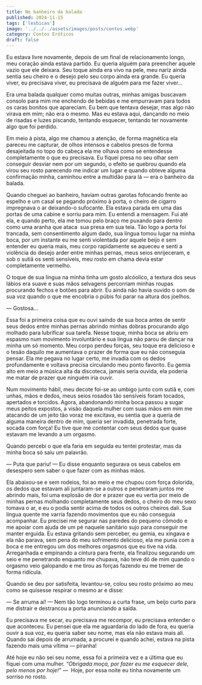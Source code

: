 ```yaml
---
title: No banheiro da balada
published: 2024-11-15
tags: ['lesbicas']
image: '../../../assets/images/posts/contos.webp'
category: Contos Eróticos
draft: false
---
```

Eu estava livre novamente, depois de um final de relacionamento longo, meu coração ainda estava partido. Eu queria alguém para preencher aquele vazio que ele deixara. Seu toque ainda era vivo na pele, meu nariz ainda sentia seu cheiro e o desejo pelo seu corpo ainda era grande. Eu queria viver, eu precisava viver, eu precisava de alguém para me fazer viver...

Era uma balada qualquer como muitas outras, minhas amigas buscavam consolo para mim me enchendo de bebidas e me empurravam para todos os caras bonitos que apareciam. Eu bem que tentava desejar, mas algo não virava em mim; não era o mesmo. Mas eu estava aqui, dançando no meio de risadas e luzes piscando, tentando esquecer, tentando ter novamente algo que foi perdido.

Em meio à pista, algo me chamou a atenção, de forma magnética ela pareceu me capturar, de olhos intensos e cabelos presos de forma desajeitada no topo do cabeça ela me olhava como se entendesse completamente o que eu precisava. Eu fiquei presa no seu olhar sem conseguir desviar nem por um segundo, o efeito se quebrou quando ela virou seu rosto parecendo me indicar um lugar e quando obteve alguma confirmação minha, caminhou entre a multidão para lá — era o banheiro da balada.

Quando cheguei ao banheiro, haviam outras garotas fofocando frente ao espelho e um casal se pegando próximo à porta, o cheiro de cigarro impregnava o ar deixando-o sufocante. Ela estava parada em uma das portas de uma cabine e sorriu para mim. Eu entendi a mensagem. Fui até ela, e quando perto, ela me tomou pelo braço me puxando para dentro como uma aranha que ataca  sua presa em sua teia. Tão logo a porta foi trancada, sem consentimento algum dado, sua língua tomou lugar na minha boca, por um instante eu me senti violentada por aquele beijo e sem entender eu queria mais, meu corpo rapidamente se aqueceu e senti a violência do desejo arder entre minhas pernas, meus seios enrijeceram, e sob o sutiã os senti sensíveis, meu rosto em chama devia estar completamente vermelho.

O toque de sua língua na minha tinha um gosto alcóolico, a textura dos seus lábios era suave e suas mãos selvagens percorriam minhas roupas procurando fechos e botões para abrir. Eu ainda não havia ouvido o som de sua voz quando o que me encobria o púbis foi parar na altura dos joelhos.

— Gostosa...

Essa foi a primeira coisa que eu ouvi saindo de sua boca antes de sentir seus dedos entre minhas pernas abrindo minhas dobras procurando algo molhado para lubrificar sua tarefa. Nesse toque, minha boca se abriu em espasmo num movimento involuntário e sua língua não parou de dançar na minha um só momento. Meu corpo perdeu forças, seu toque era delicioso e o tesão daquilo me aumentava o prazer de forma que eu não conseguia pensar. Ela me pegava no lugar certo, me invadia com os dedos profundamente e voltava precisa circulando meu ponto favorito. Eu gemia alto em meio a música alta da discoteca, jamais seria ouvida, ela poderia me matar de prazer que ninguém iria ouvir.

Num movimento hábil, meu decote foi-se ao umbigo junto com sutiã e, com unhas, mãos e dedos, meus seios rosados tão sensíveis foram tocados, apertados e torcidos. Agora, abandonando minha boca passou a sugar meus peitos expostos, a visão daquela mulher com suas mãos em mim me atacando de um jeito tão voraz me excitava, eu sentia que a queria de alguma maneira dentro de mim, queria ser invadida, penetrada forte, socada com força! Eu tive que me contentar com seus dedos que quase estavam me levando a um orgasmo.

Quando percebi o que ela faria em seguida eu tentei protestar, mas da minha boca só saiu um palavrão.

— Puta que pariu! — Eu disse enquanto segurava os seus cabelos em desespero sem saber o que fazer com as minhas mãos.

Ela abaixou-se e sem rodeios, foi ao meio e me chupou com força dolorida, os dedos que estavam ali juntaram-se a outros e penetraram juntos me abrindo mais, foi uma explosão de dor e prazer que eu vertia por meio de minhas pernas molhando completamente seus dedos, o cheiro do meu sexo tomava o ar, e eu o podia sentir acima de todos os outros cheiros dali. Sua língua quente me varria fazendo movimentos que eu não conseguia acompanhar. Eu precisei me segurar nas paredes do pequeno cômodo e me apoiar com ajuda de um pé naquele sanitário sujo para conseguir me manter erguida. Eu estava gritando sem perceber, eu gemia, eu xingava e ela não parava, sem pena do meu sofrimento delicioso, ela me punia com a boca e me entregou um dos melhores orgasmos que eu tive na vida. Arreganhada e empinando a cintura para frente, ela finalizou segurando um seio e me penetrando enquanto me chupava, não teve dó de mim quando o orgasmo veio galopando e me tirou as forças fazendo eu me tremer de forma ridícula.

Quando se deu por satisfeita, levantou-se, colou seu rosto próximo ao meu como se quisesse respirar o mesmo ar e disse:

— Se arruma aí! — Nem tão logo terminou a curta frase, um beijo curto para me distrair e destrancou a porta anunciando a saída.

Eu precisava me secar, eu precisava me recompor, eu precisava entender o que aconteceu. Eu pensei que ela me aguardaria do lado de fora, eu queria ouvir a sua voz, eu queria saber seu nome, mas ela não estava mais ali. Quando saí depois de arrumada, a procurei e quando achei, estava na pista fazendo mais uma vítima — piranha!

Até hoje eu não sei seu nome, essa foi a primeira vez e a última que eu fiquei com uma mulher. _“Obrigada moça, por fazer eu me esquecer dele, pelo menos por hoje!” —_  Hoje, por essa noite eu tinha novamente um sorriso no rosto.
